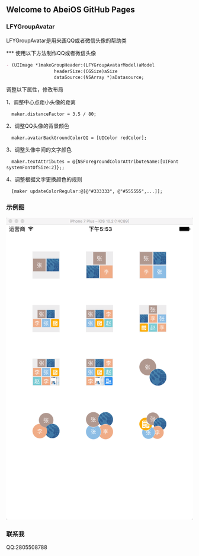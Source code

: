 ## Welcome to AbeiOS GitHub Pages

### LFYGroupAvatar

LFYGroupAvatar是用来画QQ或者微信头像的帮助类

*** 使用以下方法制作QQ或者微信头像
```markdown
- (UIImage *)makeGroupHeader:(LFYGroupAvatarModel)aModel
                  headerSize:(CGSize)aSize
                  dataSource:(NSArray *)aDatasource;
```
调整以下属性，修改布局


1、调整中心点距小头像的距离
```
  maker.distanceFactor = 3.5 / 80;
```
2、调整QQ头像的背景颜色
```
  maker.avatarBackGroundColorQQ = [UIColor redColor];
```
3、调整头像中间的文字颜色
```
  maker.textAttributes = @{NSForegroundColorAttributeName:[UIFont systemFontOfSize:2]};;
```
4、调整根据文字更换颜色的规则
```
  [maker updateColorRegular:@[@"#333333", @"#555555",...]];
```

### 示例图

![image](https://github.com/AbeiOS/LFYGroupAvatar/blob/master/ScreenShot/%E9%A6%96%E9%A1%B5%E6%88%AA%E5%9B%BE.png)

### 联系我

QQ:2805508788
